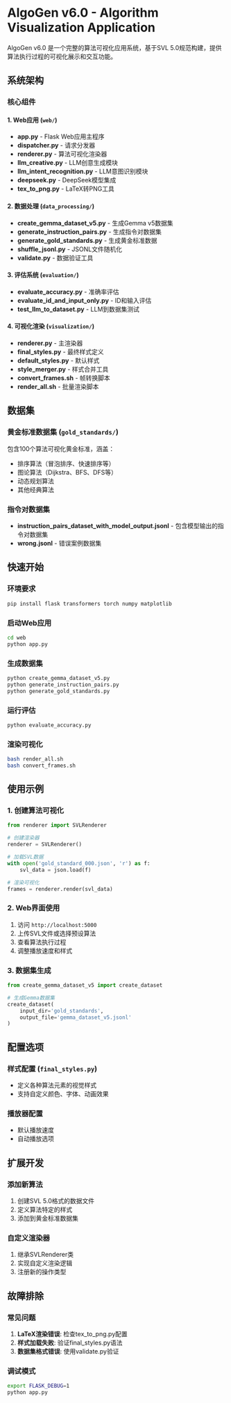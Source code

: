 # AlgoGen v6.0 - Algorithm Visualization Application

AlgoGen v6.0 是一个完整的算法可视化应用系统，基于SVL 5.0规范构建，提供算法执行过程的可视化展示和交互功能。

## 系统架构

### 核心组件

#### 1. Web应用 (`web/`)
- **app.py** - Flask Web应用主程序
- **dispatcher.py** - 请求分发器
- **renderer.py** - 算法可视化渲染器
- **llm_creative.py** - LLM创意生成模块
- **llm_intent_recognition.py** - LLM意图识别模块
- **deepseek.py** - DeepSeek模型集成
- **tex_to_png.py** - LaTeX转PNG工具

#### 2. 数据处理 (`data_processing/`)
- **create_gemma_dataset_v5.py** - 生成Gemma v5数据集
- **generate_instruction_pairs.py** - 生成指令对数据集
- **generate_gold_standards.py** - 生成黄金标准数据
- **shuffle_jsonl.py** - JSONL文件随机化
- **validate.py** - 数据验证工具

#### 3. 评估系统 (`evaluation/`)
- **evaluate_accuracy.py** - 准确率评估
- **evaluate_id_and_input_only.py** - ID和输入评估
- **test_llm_to_dataset.py** - LLM到数据集测试

#### 4. 可视化渲染 (`visualization/`)
- **renderer.py** - 主渲染器
- **final_styles.py** - 最终样式定义
- **default_styles.py** - 默认样式
- **style_merger.py** - 样式合并工具
- **convert_frames.sh** - 帧转换脚本
- **render_all.sh** - 批量渲染脚本

## 数据集

### 黄金标准数据集 (`gold_standards/`)
包含100个算法可视化黄金标准，涵盖：
- 排序算法（冒泡排序、快速排序等）
- 图论算法（Dijkstra、BFS、DFS等）
- 动态规划算法
- 其他经典算法

### 指令对数据集
- **instruction_pairs_dataset_with_model_output.jsonl** - 包含模型输出的指令对数据集
- **wrong.jsonl** - 错误案例数据集

## 快速开始

### 环境要求
```bash
pip install flask transformers torch numpy matplotlib
```

### 启动Web应用
```bash
cd web
python app.py
```

### 生成数据集
```bash
python create_gemma_dataset_v5.py
python generate_instruction_pairs.py
python generate_gold_standards.py
```

### 运行评估
```bash
python evaluate_accuracy.py
```

### 渲染可视化
```bash
bash render_all.sh
bash convert_frames.sh
```

## 使用示例

### 1. 创建算法可视化
```python
from renderer import SVLRenderer

# 创建渲染器
renderer = SVLRenderer()

# 加载SVL数据
with open('gold_standard_000.json', 'r') as f:
    svl_data = json.load(f)

# 渲染可视化
frames = renderer.render(svl_data)
```

### 2. Web界面使用
1. 访问 `http://localhost:5000`
2. 上传SVL文件或选择预设算法
3. 查看算法执行过程
4. 调整播放速度和样式

### 3. 数据集生成
```python
from create_gemma_dataset_v5 import create_dataset

# 生成Gemma数据集
create_dataset(
    input_dir='gold_standards',
    output_file='gemma_dataset_v5.jsonl'
)
```

## 配置选项

### 样式配置 (`final_styles.py`)
- 定义各种算法元素的视觉样式
- 支持自定义颜色、字体、动画效果

### 播放器配置
- 默认播放速度
- 自动播放选项

## 扩展开发

### 添加新算法
1. 创建SVL 5.0格式的数据文件
2. 定义算法特定的样式
3. 添加到黄金标准数据集

### 自定义渲染器
1. 继承SVLRenderer类
2. 实现自定义渲染逻辑
3. 注册新的操作类型

## 故障排除

### 常见问题
1. **LaTeX渲染错误**: 检查tex_to_png.py配置
2. **样式加载失败**: 验证final_styles.py语法
3. **数据集格式错误**: 使用validate.py验证

### 调试模式
```bash
export FLASK_DEBUG=1
python app.py
```